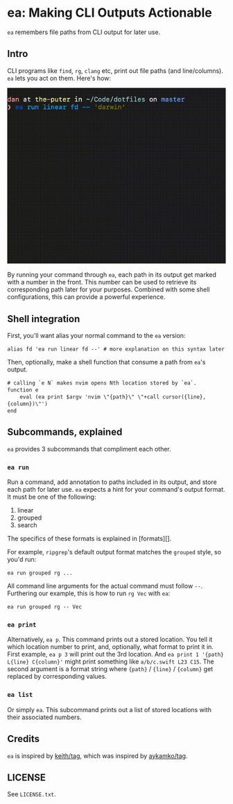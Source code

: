 # ea: Making CLI Outputs Actionable

`ea` remembers file paths from CLI output for later use.

## Intro

CLI programs like `find`, `rg`, `clang` etc, print out file paths (and line/columns). `ea` lets you act on
them. Here's how:

![Aliasing In Action](demo.gif)

By running your command through `ea`, each path in its output get marked with a number in the front. This
number can be used to retrieve its corresponding path later for your purposes. Combined with some shell
configurations, this can provide a powerful experience.

## Shell integration

First, you'll want alias your normal command to the `ea` version:

```fish
alias fd 'ea run linear fd --' # more explanation on this syntax later
```

Then, optionally, make a shell function that consume a path from `ea`'s output.

```fish
# calling `e N` makes nvim opens Nth location stored by `ea`.
function e
    eval (ea print $argv 'nvim \"{path}\" \"+call cursor({line}, {column})\"')
end
```

## Subcommands, explained

`ea` provides 3 subcommands that compliment each other.

### `ea run`

Run a command, add annotation to paths included in its output, and store each path for later use. `ea` expects
a hint for your command's output format. It must be one of the following:

1. linear
2. grouped
3. search

The specifics of these formats is explained in [formats][].

For example, `ripgrep`'s default output format matches the `grouped` style, so you'd run:

```
ea run grouped rg ...
```

All command line arguments for the actual command must follow `--`. Furthering our example, this is how to run
`rg Vec` with `ea`:

```
ea run grouped rg -- Vec
```

### `ea print`

Alternatively, `ea p`. This command prints out a stored location. You tell it which location number to print,
and, optionally, what format to print it in. First example, `ea p 3` will print out the 3rd location. And
`ea print 1 '{path} L{line} C{column}'` might print something like `a/b/c.swift L23 C15`. The second argument
is a format string where `{path}` / `{line}` / `{column}` get replaced by corresponding values.


### `ea list`

Or simply `ea`. This subcommand prints out a list of stored locations with their associated numbers.

## Credits

`ea` is inspired by [keith/tag][], which was inspired by [aykamko/tag][].

[keith/tag]: https://github.com/keith/tag
[aykamko/tag]: https://github.com/aykamko/tag

## LICENSE

See `LICENSE.txt`.

